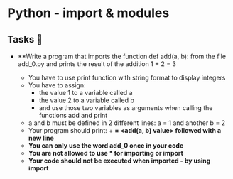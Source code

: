 # Python - import & modules

## Tasks :page_with_curl:

* **Write a program that imports the function def add(a, b): from the file add_0.py and prints the result of the addition 1 + 2 = 3

	* You have to use print function with string format to display integers
	* You have to assign:
		* the value 1 to a variable called a
		* the value 2 to a variable called b
		* and use those two variables as arguments when calling the functions add and print
	* a and b must be defined in 2 different lines: a = 1 and another b = 2
	* Your program should print: <a value> + <b value> = <add(a, b) value> followed with a new line
	* You can only use the word add_0 once in your code
	* You are not allowed to use * for importing or __import__
	* Your code should not be executed when imported - by using __import__
